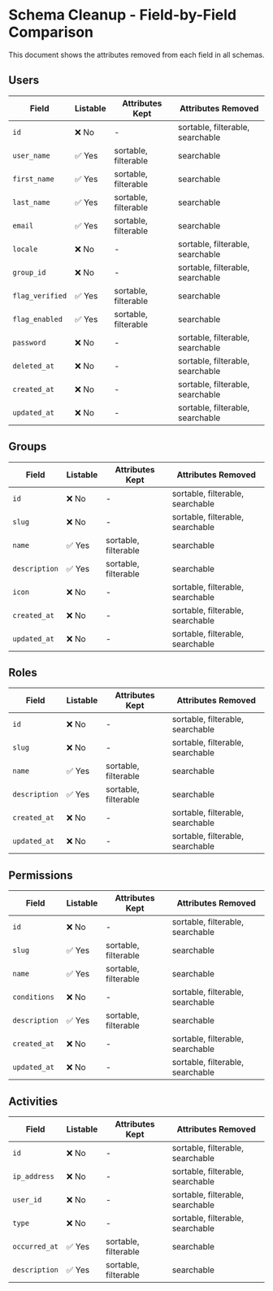 # Schema Cleanup - Field-by-Field Comparison

This document shows the attributes removed from each field in all schemas.

## Users

| Field | Listable | Attributes Kept | Attributes Removed |
|-------|----------|-----------------|--------------------|
| `id` | ❌ No | - | sortable, filterable, searchable |
| `user_name` | ✅ Yes | sortable, filterable | searchable |
| `first_name` | ✅ Yes | sortable, filterable | searchable |
| `last_name` | ✅ Yes | sortable, filterable | searchable |
| `email` | ✅ Yes | sortable, filterable | searchable |
| `locale` | ❌ No | - | sortable, filterable, searchable |
| `group_id` | ❌ No | - | sortable, filterable, searchable |
| `flag_verified` | ✅ Yes | sortable, filterable | searchable |
| `flag_enabled` | ✅ Yes | sortable, filterable | searchable |
| `password` | ❌ No | - | sortable, filterable, searchable |
| `deleted_at` | ❌ No | - | sortable, filterable, searchable |
| `created_at` | ❌ No | - | sortable, filterable, searchable |
| `updated_at` | ❌ No | - | sortable, filterable, searchable |

## Groups

| Field | Listable | Attributes Kept | Attributes Removed |
|-------|----------|-----------------|--------------------|
| `id` | ❌ No | - | sortable, filterable, searchable |
| `slug` | ❌ No | - | sortable, filterable, searchable |
| `name` | ✅ Yes | sortable, filterable | searchable |
| `description` | ✅ Yes | sortable, filterable | searchable |
| `icon` | ❌ No | - | sortable, filterable, searchable |
| `created_at` | ❌ No | - | sortable, filterable, searchable |
| `updated_at` | ❌ No | - | sortable, filterable, searchable |

## Roles

| Field | Listable | Attributes Kept | Attributes Removed |
|-------|----------|-----------------|--------------------|
| `id` | ❌ No | - | sortable, filterable, searchable |
| `slug` | ❌ No | - | sortable, filterable, searchable |
| `name` | ✅ Yes | sortable, filterable | searchable |
| `description` | ✅ Yes | sortable, filterable | searchable |
| `created_at` | ❌ No | - | sortable, filterable, searchable |
| `updated_at` | ❌ No | - | sortable, filterable, searchable |

## Permissions

| Field | Listable | Attributes Kept | Attributes Removed |
|-------|----------|-----------------|--------------------|
| `id` | ❌ No | - | sortable, filterable, searchable |
| `slug` | ✅ Yes | sortable, filterable | searchable |
| `name` | ✅ Yes | sortable, filterable | searchable |
| `conditions` | ❌ No | - | sortable, filterable, searchable |
| `description` | ✅ Yes | sortable, filterable | searchable |
| `created_at` | ❌ No | - | sortable, filterable, searchable |
| `updated_at` | ❌ No | - | sortable, filterable, searchable |

## Activities

| Field | Listable | Attributes Kept | Attributes Removed |
|-------|----------|-----------------|--------------------|
| `id` | ❌ No | - | sortable, filterable, searchable |
| `ip_address` | ❌ No | - | sortable, filterable, searchable |
| `user_id` | ❌ No | - | sortable, filterable, searchable |
| `type` | ❌ No | - | sortable, filterable, searchable |
| `occurred_at` | ✅ Yes | sortable, filterable | searchable |
| `description` | ✅ Yes | sortable, filterable | searchable |

